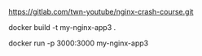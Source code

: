 
https://gitlab.com/twn-youtube/nginx-crash-course.git

docker build -t my-nginx-app3 .

docker run -p 3000:3000  my-nginx-app3